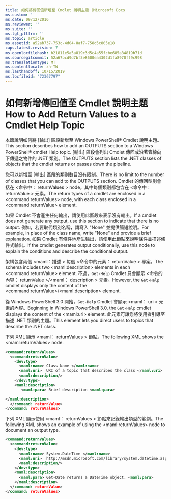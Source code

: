 ```yaml
---
title: 如何將傳回值新增至 Cmdlet 說明主題 |Microsoft Docs
ms.custom: ''
ms.date: 09/12/2016
ms.reviewer: ''
ms.suite: ''
ms.tgt_pltfrm: ''
ms.topic: article
ms.assetid: a52ab737-753c-4d04-8af7-758d5c805e18
caps.latest.revision: 7
ms.openlocfilehash: b21811e5a5a819c3d5c4a55fcbe685a84819b71d
ms.sourcegitcommit: 52a67bcd9d7bf3e8600ea4302d1fa8970ff9c998
ms.translationtype: MT
ms.contentlocale: zh-TW
ms.lasthandoff: 10/15/2019
ms.locfileid: "72367797"
---
```

# <a name="how-to-add-return-values-to-a-cmdlet-help-topic"></a><span data-ttu-id="41b2e-102">如何新增傳回值至 Cmdlet 說明主題</span><span class="sxs-lookup"><span data-stu-id="41b2e-102">How to Add Return Values to a Cmdlet Help Topic</span></span>

<span data-ttu-id="41b2e-103">本節說明如何將 [輸出] 區段新增至 Windows PowerShell® Cmdlet 說明主題。</span><span class="sxs-lookup"><span data-stu-id="41b2e-103">This section describes how to add an OUTPUTS section to a Windows PowerShell® cmdlet Help topic.</span></span> <span data-ttu-id="41b2e-104">[輸出] 區段會列出 Cmdlet 傳回或沿著管線向下傳遞之物件的 .NET 類別。</span><span class="sxs-lookup"><span data-stu-id="41b2e-104">The OUTPUTS section lists the .NET classes of objects that the cmdlet returns or passes down the pipeline.</span></span>

<span data-ttu-id="41b2e-105">您可以新增至 [輸出] 區段的類別數目沒有限制。</span><span class="sxs-lookup"><span data-stu-id="41b2e-105">There is no limit to the number of classes that you can add to the OUTPUTS section.</span></span> <span data-ttu-id="41b2e-106">Cmdlet 的傳回型別會括在 \<命令中： returnValues > node，其中每個類別都包含在 \<命令中： returnValue > 元素。</span><span class="sxs-lookup"><span data-stu-id="41b2e-106">The return types of a cmdlet are enclosed in a \<command:returnValues> node, with each class enclosed in a \<command:returnValue> element.</span></span>

<span data-ttu-id="41b2e-107">如果 Cmdlet 不會產生任何輸出，請使用此區段來表示沒有輸出。</span><span class="sxs-lookup"><span data-stu-id="41b2e-107">If a cmdlet does not generate any output, use this section to indicate that there is no output.</span></span> <span data-ttu-id="41b2e-108">例如，若要取代類別名稱，請寫入 "None" 並提供簡短說明。</span><span class="sxs-lookup"><span data-stu-id="41b2e-108">For example, in place of the class name, write "None" and provide a brief explanation.</span></span> <span data-ttu-id="41b2e-109">如果 Cmdlet 有條件地產生輸出，請使用此節點來說明條件並描述條件式輸出。</span><span class="sxs-lookup"><span data-stu-id="41b2e-109">If the cmdlet generates output conditionally, use this node to explain the conditions and describe the conditional output.</span></span>

<span data-ttu-id="41b2e-110">架構包含兩個 \<maml：描述 > 每個 \<命令中的元素： returnValue > 專案。</span><span class="sxs-lookup"><span data-stu-id="41b2e-110">The schema includes two \<maml:description> elements in each \<command:returnValue> element.</span></span> <span data-ttu-id="41b2e-111">不過，`Get-Help` Cmdlet 只會顯示 \<命令的內容： returnValue >/\<maml： description > 元素。</span><span class="sxs-lookup"><span data-stu-id="41b2e-111">However, the `Get-Help` cmdlet displays only the content of the \<command:returnValue>/\<maml:description> element.</span></span>

<span data-ttu-id="41b2e-112">從 Windows PowerShell 3.0 開始，`Get-Help` Cmdlet 會顯示 \<maml： uri > 元素的內容。</span><span class="sxs-lookup"><span data-stu-id="41b2e-112">Beginning in Windows PowerShell 3.0, the `Get-Help` cmdlet displays the content of the \<maml:uri> element.</span></span> <span data-ttu-id="41b2e-113">此元素可讓您將使用者引導至描述 .NET 類別的主題。</span><span class="sxs-lookup"><span data-stu-id="41b2e-113">This element lets you direct users to topics that describe the .NET class.</span></span>

<span data-ttu-id="41b2e-114">下列 XML 顯示 \<maml： returnValues > 節點。</span><span class="sxs-lookup"><span data-stu-id="41b2e-114">The following XML shows the \<maml:returnValues> node.</span></span>

```xml
<command:returnValues>
  <command:returnValue>
    <dev:type>
      <maml:name> Class Name </maml:name>
      <maml:uri>  URI of a topic that describes the class </maml:uri>
      <maml:description/>
    </dev:type>
    <maml:description>
       <maml:para> Brief description <maml:para>

</maml:description>
  </command: returnValue>
</command: returnValues>
```

<span data-ttu-id="41b2e-115">下列 XML 顯示使用 \<maml： returnValues > 節點來記錄輸出類型的範例。</span><span class="sxs-lookup"><span data-stu-id="41b2e-115">The following XML shows an example of using the \<maml:returnValues> node to document an output type.</span></span>

```xml
<command:returnValues>
  <command:returnValue>
    <dev:type>
      <maml:name> System.DateTime </maml:name>
      <maml:uri>  http://msdn.microsoft.com/library/system.datetime.aspx </maml:uri>
      <maml:description/>
    </dev:type>
    <maml:description>
      <maml:para> Get-Date returns a DateTime object. <maml:para>
    </maml:description>
  </command: returnValue>
</command: returnValues>
```



